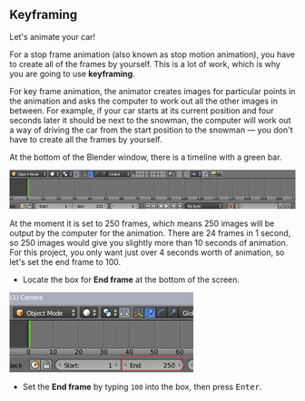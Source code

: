 ## Keyframing

Let's animate your car!

For a stop frame animation (also known as stop motion animation), you have to create all of the frames by yourself. This is a lot of work, which is why you are going to use **keyframing**.

For key frame animation, the animator creates images for particular points in the animation and asks the computer to work out all the other images in between. For example, if your car starts at its current position and four seconds later it should be next to the snowman, the computer will work out a way of driving the car from the start position to the snowman — you don't have to create all the frames by yourself.

At the bottom of the Blender window, there is a timeline with a green bar.

![Timeline](images/blender-timeline.png)

At the moment it is set to 250 frames, which means 250 images will be output by the computer for the animation. There are 24 frames in 1 second, so 250 images would give you slightly more than 10 seconds of animation. For this project, you only want just over 4 seconds worth of animation, so let's set the end frame to 100.

+ Locate the box for **End frame** at the bottom of the screen.

![End frame](images/end-frame.png)

+ Set the **End frame** by typing `100` into the box, then press <kbd>Enter</kbd>.